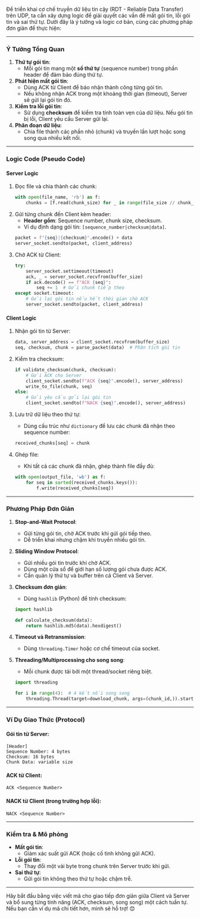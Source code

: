 Để triển khai cơ chế truyền dữ liệu tin cậy (RDT - Reliable Data Transfer) trên UDP, ta cần xây dựng logic để giải quyết các vấn đề mất gói tin, lỗi gói tin và sai thứ tự. Dưới đây là ý tưởng và logic cơ bản, cùng các phương pháp đơn giản để thực hiện:

---

### **Ý Tưởng Tổng Quan**
1. **Thứ tự gói tin**: 
   - Mỗi gói tin mang một **số thứ tự** (sequence number) trong phần header để đảm bảo đúng thứ tự.
2. **Phát hiện mất gói tin**:
   - Dùng ACK từ Client để báo nhận thành công từng gói tin.
   - Nếu không nhận ACK trong một khoảng thời gian (timeout), Server sẽ gửi lại gói tin đó.
3. **Kiểm tra lỗi gói tin**:
   - Sử dụng **checksum** để kiểm tra tính toàn vẹn của dữ liệu. Nếu gói tin bị lỗi, Client yêu cầu Server gửi lại.
4. **Phân đoạn dữ liệu**:
   - Chia file thành các phần nhỏ (chunk) và truyền lần lượt hoặc song song qua nhiều kết nối.

---

### **Logic Code (Pseudo Code)**

#### **Server Logic**
1. Đọc file và chia thành các chunk:
   ```python
   with open(file_name, 'rb') as f:
       chunks = [f.read(chunk_size) for _ in range(file_size // chunk_size + 1)]
   ```
2. Gửi từng chunk đến Client kèm header:
   - **Header gồm**: Sequence number, chunk size, checksum.
   - Ví dụ định dạng gói tin: `[sequence_number|checksum|data]`.
   ```python
   packet = f"{seq}|{checksum}".encode() + data
   server_socket.sendto(packet, client_address)
   ```
3. Chờ ACK từ Client:
   ```python
   try:
       server_socket.settimeout(timeout)
       ack, _ = server_socket.recvfrom(buffer_size)
       if ack.decode() == f"ACK {seq}":
           seq += 1  # Gửi chunk tiếp theo
   except socket.timeout:
       # Gửi lại gói tin nếu hết thời gian chờ ACK
       server_socket.sendto(packet, client_address)
   ```

#### **Client Logic**
1. Nhận gói tin từ Server:
   ```python
   data, server_address = client_socket.recvfrom(buffer_size)
   seq, checksum, chunk = parse_packet(data)  # Phân tích gói tin
   ```
2. Kiểm tra checksum:
   ```python
   if validate_checksum(chunk, checksum):
       # Gửi ACK cho Server
       client_socket.sendto(f"ACK {seq}".encode(), server_address)
       write_to_file(chunk, seq)
   else:
       # Gửi yêu cầu gửi lại gói tin
       client_socket.sendto(f"NACK {seq}".encode(), server_address)
   ```

3. Lưu trữ dữ liệu theo thứ tự:
   - Dùng cấu trúc như `dictionary` để lưu các chunk đã nhận theo sequence number:
   ```python
   received_chunks[seq] = chunk
   ```

4. Ghép file:
   - Khi tất cả các chunk đã nhận, ghép thành file đầy đủ:
   ```python
   with open(output_file, 'wb') as f:
       for seq in sorted(received_chunks.keys()):
           f.write(received_chunks[seq])
   ```

---

### **Phương Pháp Đơn Giản**
1. **Stop-and-Wait Protocol**:
   - Gửi từng gói tin, chờ ACK trước khi gửi gói tiếp theo.
   - Dễ triển khai nhưng chậm khi truyền nhiều gói tin.

2. **Sliding Window Protocol**:
   - Gửi nhiều gói tin trước khi chờ ACK.
   - Dùng một cửa sổ để giới hạn số lượng gói chưa được ACK.
   - Cần quản lý thứ tự và buffer trên cả Client và Server.

3. **Checksum đơn giản**:
   - Dùng `hashlib` (Python) để tính checksum:
   ```python
   import hashlib

   def calculate_checksum(data):
       return hashlib.md5(data).hexdigest()
   ```

4. **Timeout và Retransmission**:
   - Dùng `threading.Timer` hoặc cơ chế timeout của socket.

5. **Threading/Multiprocessing cho song song**:
   - Mỗi chunk được tải bởi một thread/socket riêng biệt.
   ```python
   import threading

   for i in range(4):  # 4 kết nối song song
       threading.Thread(target=download_chunk, args=(chunk_id,)).start()
   ```

---

### **Ví Dụ Giao Thức (Protocol)**
#### Gói tin từ Server:
```
[Header]
Sequence Number: 4 bytes
Checksum: 16 bytes
Chunk Data: variable size
```

#### ACK từ Client:
```
ACK <Sequence Number>
```

#### NACK từ Client (trong trường hợp lỗi):
```
NACK <Sequence Number>
```

---

### **Kiểm tra & Mô phỏng**
- **Mất gói tin**:
  - Giảm xác suất gửi ACK (hoặc cố tình không gửi ACK).
- **Lỗi gói tin**:
  - Thay đổi một vài byte trong chunk trên Server trước khi gửi.
- **Sai thứ tự**:
  - Gửi gói tin không theo thứ tự hoặc chậm trễ.

---

Hãy bắt đầu bằng việc viết mã cho giao tiếp đơn giản giữa Client và Server và bổ sung từng tính năng (ACK, checksum, song song) một cách tuần tự. Nếu bạn cần ví dụ mã chi tiết hơn, mình sẽ hỗ trợ! 😊